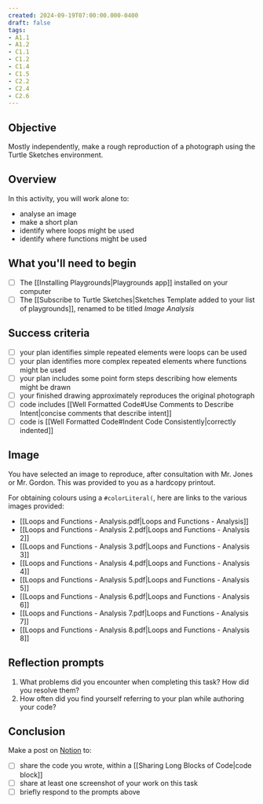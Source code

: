 ```yaml
---
created: 2024-09-19T07:00:00.000-0400
draft: false
tags:
- A1.1
- A1.2
- C1.1
- C1.2
- C1.4
- C1.5
- C2.2
- C2.4
- C2.6
---
```


## Objective

Mostly independently, make a rough reproduction of a photograph using the Turtle Sketches environment.

## Overview

In this activity, you will work alone to:

- analyse an image
- make a short plan
- identify where loops might be used
- identify where functions might be used
  
## What you'll need to begin
- [ ] The [[Installing Playgrounds|Playgrounds app]] installed on your computer
- [ ] The [[Subscribe to Turtle Sketches|Sketches Template added to your list of playgrounds]], renamed to be titled *Image Analysis*

## Success criteria
- [ ] your plan identifies simple repeated elements were loops can be used
- [ ] your plan identifies more complex repeated elements where functions might be used
- [ ] your plan includes some point form steps describing how elements might be drawn
- [ ] your finished drawing approximately reproduces the original photograph
- [ ] code includes [[Well Formatted Code#Use Comments to Describe Intent|concise comments that describe intent]]
- [ ] code is [[Well Formatted Code#Indent Code Consistently|correctly indented]]

## Image

You have selected an image to reproduce, after consultation with Mr. Jones or Mr. Gordon. This was provided to you as a hardcopy printout.

For obtaining colours using a `#colorLiteral(`, here are links to the various images provided:

- [[Loops and Functions - Analysis.pdf|Loops and Functions - Analysis]]
- [[Loops and Functions - Analysis 2.pdf|Loops and Functions - Analysis 2]]
- [[Loops and Functions - Analysis 3.pdf|Loops and Functions - Analysis 3]]
- [[Loops and Functions - Analysis 4.pdf|Loops and Functions - Analysis 4]]
- [[Loops and Functions - Analysis 5.pdf|Loops and Functions - Analysis 5]]
- [[Loops and Functions - Analysis 6.pdf|Loops and Functions - Analysis 6]]
- [[Loops and Functions - Analysis 7.pdf|Loops and Functions - Analysis 7]]
- [[Loops and Functions - Analysis 8.pdf|Loops and Functions - Analysis 8]]

## Reflection prompts

1. What problems did you encounter when completing this task? How did you resolve them?
2. How often did you find yourself referring to your plan while authoring your code?
   
## Conclusion

Make a post on [Notion](https://notion.so) to:
- [ ] share the code you wrote, within a [[Sharing Long Blocks of Code|code block]]
- [ ] share at least one screenshot of your work on this task
- [ ] briefly respond to the prompts above